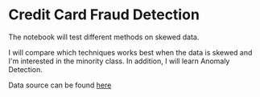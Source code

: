 # Credit Card Fraud Detection

The notebook will test different methods on skewed data. 

I will compare which techniques works best when the data is skewed and I'm interested in the minority class. In addition, I will learn Anomaly Detection.

Data source can be found [here](https://www.kaggle.com/mlg-ulb/creditcardfraud/version/3)